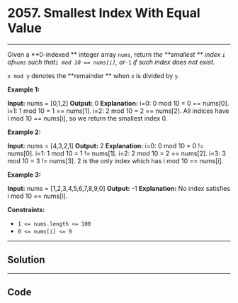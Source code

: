 # 2057. Smallest Index With Equal Value

---

Given a **0-indexed ** integer array `nums`, return _the **smallest ** index _`i` _of_`nums` _such that_`i mod 10 == nums[i]`_, or_`-1` _if such index does not exist_.

`x mod y` denotes the **remainder ** when `x` is divided by `y`.

 

**Example 1:**


**Input:** nums = [0,1,2]
**Output:** 0
**Explanation:** 
i=0: 0 mod 10 = 0 == nums[0].
i=1: 1 mod 10 = 1 == nums[1].
i=2: 2 mod 10 = 2 == nums[2].
All indices have i mod 10 == nums[i], so we return the smallest index 0.


**Example 2:**


**Input:** nums = [4,3,2,1]
**Output:** 2
**Explanation:** 
i=0: 0 mod 10 = 0 != nums[0].
i=1: 1 mod 10 = 1 != nums[1].
i=2: 2 mod 10 = 2 == nums[2].
i=3: 3 mod 10 = 3 != nums[3].
2 is the only index which has i mod 10 == nums[i].


**Example 3:**


**Input:** nums = [1,2,3,4,5,6,7,8,9,0]
**Output:** -1
**Explanation:** No index satisfies i mod 10 == nums[i].


 

**Constraints:**

  * `1 <= nums.length <= 100`
  * `0 <= nums[i] <= 9`

---

## Solution



---

## Code
```python


```
